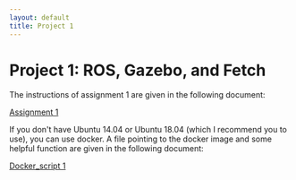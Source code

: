 ```yaml
---
layout: default
title: Project 1
---
```


# Project 1: ROS, Gazebo, and Fetch

The instructions of assignment 1 are given in the following document:

<a href="./assignment_1.pdf" download="assignment_1">Assignment 1</a>

If you don't have Ubuntu 14.04 or Ubuntu 18.04 (which I recommend you to use), you can use docker. A file pointing to the docker image and some helpful function are given in the following document:

<a href="./Docker_script.pdf" download="docker_script">Docker_script 1</a>

